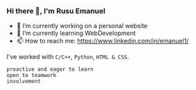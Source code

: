 ### Hi there 👋, I'm Rusu Emanuel

- 🔭 I’m currently working on a personal website
- 🌱 I’m currently learning WebDevelopment
- 📫 How to reach me: https://www.linkedin.com/in/emanuel1/

I've worked with ```C/C++```, ```Python```, ```HTML & CSS```.

```proactive and eager to learn```<br />
``` open to teamwork ```<br />
``` involvement ```    

